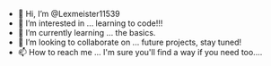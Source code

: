 - 👋 Hi, I’m @Lexmeister11539
- 👀 I’m interested in ... learning to code!!!
- 🌱 I’m currently learning ... the basics.
- 💞️ I’m looking to collaborate on ... future projects, stay tuned!
- 📫 How to reach me ... I'm sure you'll find a way if you need too....

<!---
Lexmeister11539/Lexmeister11539 is a ✨ special ✨ repository because its `README.md` (this file) appears on your GitHub profile.
You can click the Preview link to take a look at your changes.
--->
